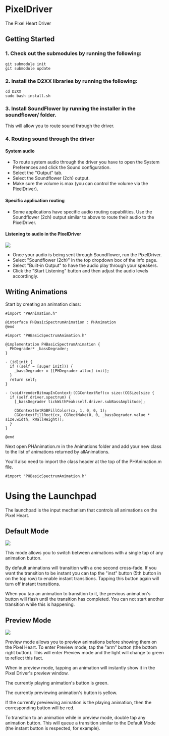 PixelDriver
===========

The Pixel Heart Driver

Getting Started
---------------

### 1. Check out the submodules by running the following:

```
git submodule init
git submodule update
```

### 2. Install the D2XX libraries by running the following:

```
cd D2XX
sudo bash install.sh
```

### 3. Install SoundFlower by running the installer in the soundflower/ folder.

This will allow you to route sound through the driver.

### 4. Routing sound through the driver

#### System audio

- To route system audio through the driver you have to open the System Preferences and click the Sound
  configuration.
- Select the "Output" tab.
- Select the Soundflower (2ch) output.
- Make sure the volume is max (you can control the volume via the PixelDriver).

#### Specific application routing

- Some applications have specific audio routing capabilities. Use the Soundflower (2ch) output similar to
  above to route their audio to the PixelDriver.

#### Listening to audio in the PixelDriver

[![](https://raw.github.com/ThePixelHeart/PixelDriver/master/pixeldriverinfopanel.png)](https://raw.github.com/ThePixelHeart/PixelDriver/master/pixeldriverinfopanel.png)

- Once your audio is being sent through Soundflower, run the PixelDriver.
- Select "Soundflower (2ch)" in the top dropdown box of the info page.
- Select "Built-in Output" to have the audio play through your speakers.
- Click the "Start Listening" button and then adjust the audio levels accordingly.

Writing Animations
------------------

Start by creating an animation class:

```obj-c
#import "PHAnimation.h"

@interface PHBasicSpectrumAnimation : PHAnimation
@end
```

```obj-c
#import "PHBasicSpectrumAnimation.h"

@implementation PHBasicSpectrumAnimation {
  PHDegrader* _bassDegrader;
}

- (id)init {
  if ((self = [super init])) {
    _bassDegrader = [[PHDegrader alloc] init];
  }
  return self;
}

- (void)renderBitmapInContext:(CGContextRef)cx size:(CGSize)size {
  if (self.driver.spectrum) {
    [_bassDegrader tickWithPeak:self.driver.subBassAmplitude];

    CGContextSetRGBFillColor(cx, 1, 0, 0, 1);
    CGContextFillRect(cx, CGRectMake(0, 0, _bassDegrader.value * size.width, kWallHeight));
  }
}

@end
```

Next open PHAnimation.m in the Animations folder and add your new class to the
list of animations returned by allAnimations.

You'll also need to import the class header at the top of the PHAnimation.m
file.

```obj-c
#import "PHBasicSpectrumAnimation.h"
````


Using the Launchpad
===================

The launchpad is the input mechanism that controls all animations on the Pixel Heart.

Default Mode
------------

[![](https://raw.github.com/ThePixelHeart/PixelDriver/master/launchpad.png)](https://raw.github.com/ThePixelHeart/PixelDriver/master/launchpad.png)

This mode allows you to switch between animations with a single tap of any animation button.

By default animations will transition with a one second cross-fade. If you want the transition
to be instant you can tap the "inst" button (5th button in on the top row) to enable instant
transitions. Tapping this button again will turn off instant transitions.

When you tap an animation to transition to it, the previous animation's button will flash until
the transition has completed. You can not start another transition while this is happening.

Preview Mode
------------

[![](https://raw.github.com/ThePixelHeart/PixelDriver/master/launchpad_previewmode.png)](https://raw.github.com/ThePixelHeart/PixelDriver/master/launchpad_previewmode.png)

Preview mode allows you to preview animations before showing them on the Pixel Heart. To enter
Preview mode, tap the "arm" button (the bottom right button). This will enter Preview mode and
the light will change to green to reflect this fact.

When in preview mode, tapping an animation will instantly show it in the Pixel Driver's preview
window.

The currently playing animation's button is green.

The currently previewing animation's button is yellow.

If the currently previewing animation is the playing animation, then the corresponding button will
be red.

To transition to an animation while in preview mode, double tap any animation button. This will
queue a transition similar to the Default Mode (the instant button is respected, for example).
